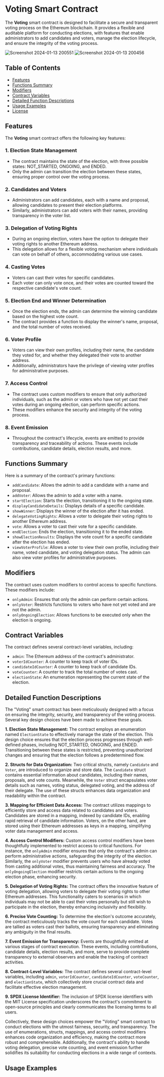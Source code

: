 # Voting Smart Contract

The **Voting** smart contract is designed to facilitate a secure and transparent voting process on the Ethereum blockchain. It provides a flexible and auditable platform for conducting elections, with features that enable administrators to add candidates and voters, manage the election lifecycle, and ensure the integrity of the voting process.

![Screenshot 2024-01-13 200551](https://github.com/Danishlynx/Supra_Oracles_Programming_Interview/assets/69537135/bbdcf558-45ed-49f6-8158-57b196e93c03)
![Screenshot 2024-01-13 200456](https://github.com/Danishlynx/Supra_Oracles_Programming_Interview/assets/69537135/2894f745-6225-4a75-aae1-674191ade7ec)


## Table of Contents

- [Features](#features)
- [Functions Summary](#functions-summary)
- [Modifiers](#modifiers)
- [Contract Variables](#contract-variables)
- [Detailed Function Descriptions](#detailed-function-descriptions)
- [Usage Examples](#usage-examples)
- [License](#license)

## Features

The **Voting** smart contract offers the following key features:

### 1. Election State Management

- The contract maintains the state of the election, with three possible states: NOT_STARTED, ONGOING, and ENDED.
- Only the admin can transition the election between these states, ensuring proper control over the voting process.

### 2. Candidates and Voters

- Administrators can add candidates, each with a name and proposal, allowing candidates to present their election platforms.
- Similarly, administrators can add voters with their names, providing transparency in the voter list.

### 3. Delegation of Voting Rights

- During an ongoing election, voters have the option to delegate their voting rights to another Ethereum address.
- This delegation allows for a flexible voting mechanism where individuals can vote on behalf of others, accommodating various use cases.

### 4. Casting Votes

- Voters can cast their votes for specific candidates.
- Each voter can only vote once, and their votes are counted toward the respective candidate's vote count.

### 5. Election End and Winner Determination

- Once the election ends, the admin can determine the winning candidate based on the highest vote count.
- The contract provides a function to display the winner's name, proposal, and the total number of votes received.

### 6. Voter Profile

- Voters can view their own profiles, including their name, the candidate they voted for, and whether they delegated their vote to another address.
- Additionally, administrators have the privilege of viewing voter profiles for administrative purposes.

### 7. Access Control

- The contract uses custom modifiers to ensure that only authorized individuals, such as the admin or voters who have not yet cast their votes during an ongoing election, can perform specific actions.
- These modifiers enhance the security and integrity of the voting process.

### 8. Event Emission

- Throughout the contract's lifecycle, events are emitted to provide transparency and traceability of actions. These events include contributions, candidate details, election results, and more.

## Functions Summary

Here is a summary of the contract's primary functions:

- `addCandidate`: Allows the admin to add a candidate with a name and proposal.
- `addVoter`: Allows the admin to add a voter with a name.
- `startElection`: Starts the election, transitioning it to the ongoing state.
- `displayCandidateDetails`: Displays details of a specific candidate.
- `showWinner`: Displays the winner of the election after it has ended.
- `delegateVotingRights`: Allows a voter to delegate their voting rights to another Ethereum address.
- `vote`: Allows a voter to cast their vote for a specific candidate.
- `endElection`: Ends the election, transitioning it to the ended state.
- `showElectionResults`: Displays the vote count for a specific candidate after the election has ended.
- `viewVoterProfile`: Allows a voter to view their own profile, including their name, voted candidate, and voting delegation status. The admin can also view voter profiles for administrative purposes.

## Modifiers

The contract uses custom modifiers to control access to specific functions. These modifiers include:

- `onlyAdmin`: Ensures that only the admin can perform certain actions.
- `onlyVoter`: Restricts functions to voters who have not yet voted and are not the admin.
- `onlyOngoingElection`: Allows functions to be executed only when the election is ongoing.

## Contract Variables

The contract defines several contract-level variables, including:

- `admin`: The Ethereum address of the contract's administrator.
- `voterIdCounter`: A counter to keep track of voter IDs.
- `candidateIdCounter`: A counter to keep track of candidate IDs.
- `voteCounter`: A counter to track the total number of votes cast.
- `electionState`: An enumeration representing the current state of the election.

## Detailed Function Descriptions

The "Voting" smart contract has been meticulously designed with a focus on ensuring the integrity, security, and transparency of the voting process. Several key design choices have been made to achieve these goals.

**1. Election State Management:** The contract employs an enumeration named `ElectionState` to effectively manage the state of the election. This design choice ensures that the election process progresses through well-defined phases, including NOT_STARTED, ONGOING, and ENDED. Transitioning between these states is restricted, preventing unauthorized changes and ensuring that the election follows a predetermined flow.

**2. Structs for Data Organization:** Two critical structs, namely `Candidate` and `Voter`, are introduced to organize and store data. The `Candidate` struct contains essential information about candidates, including their names, proposals, and vote counts. Meanwhile, the `Voter` struct encapsulates voter details such as names, voting status, delegated voting, and the address of their delegate. The use of these structs enhances data organization and readability within the contract.

**3. Mapping for Efficient Data Access:** The contract utilizes mappings to efficiently store and access data related to candidates and voters. Candidates are stored in a mapping, indexed by candidate IDs, enabling rapid retrieval of candidate information. Voters, on the other hand, are stored using their Ethereum addresses as keys in a mapping, simplifying voter data management and access.

**4. Access Control Modifiers:** Custom access control modifiers have been thoughtfully implemented to restrict access to critical functions. For instance, the `onlyAdmin` modifier ensures that only the contract's admin can perform administrative actions, safeguarding the integrity of the election. Similarly, the `onlyVoter` modifier prevents users who have already voted from casting additional votes, thus maintaining fairness and accuracy. The `onlyOngoingElection` modifier restricts certain actions to the ongoing election phase, enhancing security.

**5. Delegation of Voting Rights:** The contract offers the innovative feature of voting delegation, allowing voters to delegate their voting rights to other Ethereum addresses. This functionality caters to scenarios in which individuals may not be able to cast their votes personally but still wish to participate in the election, thereby enhancing inclusivity and flexibility.

**6. Precise Vote Counting:** To determine the election's outcome accurately, the contract meticulously tracks the vote count for each candidate. Votes are tallied as voters cast their ballots, ensuring transparency and eliminating any ambiguity in the final results.

**7. Event Emission for Transparency:** Events are thoughtfully emitted at various stages of contract execution. These events, including contributions, candidate details, election results, and more, serve to provide complete transparency to external observers and enable the tracking of contract activities.

**8. Contract-Level Variables:** The contract defines several contract-level variables, including `admin`, `voterIdCounter`, `candidateIdCounter`, `voteCounter`, and `electionState`, which collectively store crucial contract data and facilitate effective election management.

**9. SPDX License Identifier:** The inclusion of SPDX license identifiers with the MIT License specification underscores the contract's commitment to open-source principles and clearly communicates the licensing terms to all users.

Collectively, these design choices empower the "Voting" smart contract to conduct elections with the utmost fairness, security, and transparency. The use of enumerations, structs, mappings, and access control modifiers enhances code organization and efficiency, making the contract more robust and comprehensible. Additionally, the contract's ability to handle voting delegation, precise vote counting, and event emission further solidifies its suitability for conducting elections in a wide range of contexts.
## Usage Examples



